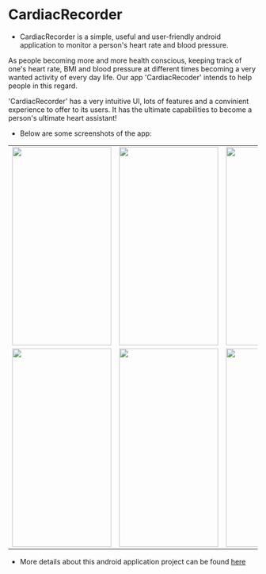 # CardiacRecorder

* CardiacRecorder is a simple, useful and user-friendly android application to monitor a person's heart rate and blood pressure.

As people becoming more and more health conscious, keeping track of one's heart rate, BMI and blood pressure at different times becoming a very wanted activity of every day life. Our app 'CardiacRecoder' intends to help people in this regard.

'CardiacRecorder' has a very intuitive UI, lots of features and a convinient experience to offer to its users. It has the ultimate capabilities to become a person's ultimate heart assistant!

* Below are some screenshots of the app:

<table>
  <tr> 
  <td><img src="https://github.com/Abrar068/Cardiac_Recorder/assets/118282721/7648bf8b-2e3a-4397-9ade-b76f0e56f55c" height = "400px" width="200px"/>
</td>
  <td><img src="https://github.com/Abrar068/Cardiac_Recorder/assets/118282721/5274f7a0-aa48-4153-bad6-32cbfa4af9e0"  height = "400px" width="200px"/>
</td>
  <td><img src="https://github.com/Abrar068/Cardiac_Recorder/assets/118282721/8a5e8488-a453-4f40-acb8-808eac4dbc63"  height = "400px" width="200px"/>
</td>
  <td><img src="https://github.com/Abrar068/Cardiac_Recorder/assets/118282721/62229ab7-b5fd-4838-85d6-4c8c2af219a4" height = "400px" width="200px"/>
</td>
 
  
  </tr>
  <tr>
  

  
  
  <td><img src="https://github.com/Abrar068/Cardiac_Recorder/assets/118282721/93fe2f94-e9a7-4da1-ac26-3d08c110b00b" height = "400px" width="200px"/>
</td>
  <td><img src="https://github.com/Abrar068/Cardiac_Recorder/assets/118282721/dec0b7f7-abd6-4a8c-93dd-12087edb6792" height = "400px" width="200px"/>
</td>
  <td><img src= "https://github.com/Abrar068/Cardiac_Recorder/assets/118282721/bf4bef3d-c62d-4a89-98fe-208c4d7434b5" height = "400px" width="200px"/>
</td>
  <td><img src="https://github.com/Abrar068/Cardiac_Recorder/assets/118282721/1994c95e-e98f-4562-92fa-2e5c5ad0a75b" height = "400px" width="200px"/>
</td>

  </tr>

</table>


* More details about this android application project can be found <a href="https://github.com/Abrar068/Cardiac_Recorder/wiki">here</a>
